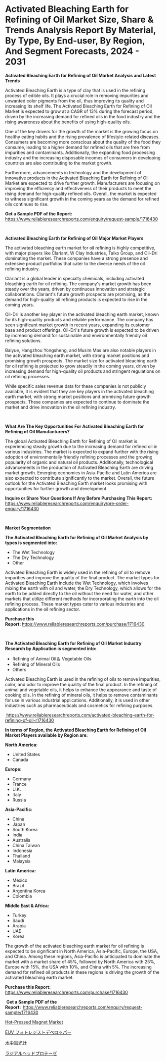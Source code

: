 <p><h1>Activated Bleaching Earth for Refining of Oil Market Size, Share & Trends Analysis Report By Material, By Type, By End-user, By Region, And Segment Forecasts, 2024 - 2031</h1></p><p><strong>Activated Bleaching Earth for Refining of Oil Market Analysis and Latest Trends</strong></p>
<p><p>Activated Bleaching Earth is a type of clay that is used in the refining process of edible oils. It plays a crucial role in removing impurities and unwanted color pigments from the oil, thus improving its quality and increasing its shelf life. The Activated Bleaching Earth for Refining of Oil Market is expected to grow at a CAGR of 13% during the forecast period, driven by the increasing demand for refined oils in the food industry and the rising awareness about the benefits of using high-quality oils.</p><p>One of the key drivers for the growth of the market is the growing focus on healthy eating habits and the rising prevalence of lifestyle-related diseases. Consumers are becoming more conscious about the quality of the food they consume, leading to a higher demand for refined oils that are free from impurities and contaminants. Additionally, the expanding food processing industry and the increasing disposable incomes of consumers in developing countries are also contributing to the market growth.</p><p>Furthermore, advancements in technology and the development of innovative products in the Activated Bleaching Earth for Refining of Oil Market are expected to drive further growth. Manufacturers are focusing on improving the efficiency and effectiveness of their products to meet the rising demand for high-quality refined oils. Overall, the market is expected to witness significant growth in the coming years as the demand for refined oils continues to rise.</p></p>
<p><strong>Get a Sample PDF of the Report:&nbsp;</strong> <a href="https://www.reliableresearchreports.com/enquiry/request-sample/1716430">https://www.reliableresearchreports.com/enquiry/request-sample/1716430</a></p>
<p>&nbsp;</p>
<p><strong>Activated Bleaching Earth for Refining of Oil Major Market Players</strong></p>
<p><p>The activated bleaching earth market for oil refining is highly competitive, with major players like Clariant, W Clay Industries, Taiko Group, and Oil-Dri dominating the market. These companies have a strong presence and extensive product portfolios that cater to the diverse needs of the oil refining industry.</p><p>Clariant is a global leader in specialty chemicals, including activated bleaching earth for oil refining. The company's market growth has been steady over the years, driven by continuous innovation and strategic collaborations. Clariant's future growth prospects are promising, as the demand for high-quality oil refining products is expected to rise in the coming years.</p><p>Oil-Dri is another key player in the activated bleaching earth market, known for its high-quality products and reliable performance. The company has seen significant market growth in recent years, expanding its customer base and product offerings. Oil-Dri's future growth is expected to be driven by increasing demand for sustainable and environmentally friendly oil refining solutions.</p><p>Baiyue, Hangzhou Yongsheng, and Musim Mas are also notable players in the activated bleaching earth market, with strong market positions and promising growth prospects. The market size for activated bleaching earth for oil refining is projected to grow steadily in the coming years, driven by increasing demand for high-quality oil products and stringent regulations on oil refining processes.</p><p>While specific sales revenue data for these companies is not publicly available, it is evident that they are key players in the activated bleaching earth market, with strong market positions and promising future growth prospects. These companies are expected to continue to dominate the market and drive innovation in the oil refining industry.</p></p>
<p>&nbsp;</p>
<p><strong>What Are The Key Opportunities For Activated Bleaching Earth for Refining of Oil Manufacturers?</strong></p>
<p><p>The global Activated Bleaching Earth for Refining of Oil market is experiencing steady growth due to the increasing demand for refined oil in various industries. The market is expected to expand further with the rising adoption of environmentally friendly refining processes and the growing popularity of organic and natural oil products. Additionally, technological advancements in the production of Activated Bleaching Earth are driving market growth. Emerging economies in Asia-Pacific and Latin America are also expected to contribute significantly to the market. Overall, the future outlook for the Activated Bleaching Earth market looks promising with opportunities for further growth and development.</p></p>
<p><strong>Inquire or Share Your Questions If Any Before Purchasing This Report:</strong> <a href="https://www.reliableresearchreports.com/enquiry/pre-order-enquiry/1716430">https://www.reliableresearchreports.com/enquiry/pre-order-enquiry/1716430</a></p>
<p>&nbsp;</p>
<p><strong>Market Segmentation</strong></p>
<p><strong>The Activated Bleaching Earth for Refining of Oil Market Analysis by types is segmented into:</strong></p>
<p><ul><li>The Wet Technology</li><li>The Dry Technology</li><li>Other</li></ul></p>
<p><p>Activated Bleaching Earth is widely used in the refining of oil to remove impurities and improve the quality of the final product. The market types for Activated Bleaching Earth include the Wet Technology, which involves mixing the earth with oil and water, the Dry Technology, which allows for the earth to be added directly to the oil without the need for water, and other markets that utilize different methods for incorporating the earth into the oil refining process. These market types cater to various industries and applications in the oil refining sector.</p></p>
<p><strong>Purchase this Report:&nbsp;</strong><a href="https://www.reliableresearchreports.com/purchase/1716430">https://www.reliableresearchreports.com/purchase/1716430</a></p>
<p>&nbsp;</p>
<p><strong>The Activated Bleaching Earth for Refining of Oil Market Industry Research by Application is segmented into:</strong></p>
<p><ul><li>Refining of Animal Oil＆ Vegetable Oils</li><li>Refining of Mineral Oils</li><li>Others</li></ul></p>
<p><p>Activated Bleaching Earth is used in the refining of oils to remove impurities, color, and odor to improve the quality of the final product. In the refining of animal and vegetable oils, it helps to enhance the appearance and taste of cooking oils. In the refining of mineral oils, it helps to remove contaminants for use in various industrial applications. Additionally, it is used in other industries such as pharmaceuticals and cosmetics for refining purposes.</p></p>
<p><a href="https://www.reliableresearchreports.com/activated-bleaching-earth-for-refining-of-oil-r1716430">&nbsp;https://www.reliableresearchreports.com/activated-bleaching-earth-for-refining-of-oil-r1716430</a></p>
<p><strong>In terms of Region, the Activated Bleaching Earth for Refining of Oil Market Players available by Region are:</strong></p>
<p>
    <p> <strong> North America: </strong>
        <ul>
            <li>United States</li>
            <li>Canada</li>
        </ul>
        </p> 
    <p> <strong> Europe: </strong>
        <ul>
            <li>Germany</li>
            <li>France</li>
            <li>U.K.</li>
            <li>Italy</li>
            <li>Russia</li>
        </ul>
        </p> 
    <p> <strong> Asia-Pacific: </strong>
        <ul>
            <li>China</li>
            <li>Japan</li>
            <li>South Korea</li>
            <li>India</li>
            <li>Australia</li>
            <li>China Taiwan</li>
            <li>Indonesia</li>
            <li>Thailand</li>
            <li>Malaysia</li>
        </ul>
        </p> 
    <p> <strong> Latin America: </strong>
        <ul>
            <li>Mexico</li>
            <li>Brazil</li>
            <li>Argentina Korea</li>
            <li>Colombia</li>
        </ul>
        </p> 
    <p> <strong> Middle East & Africa: </strong>
        <ul>
            <li>Turkey</li>
            <li>Saudi</li>
            <li>Arabia</li>
            <li>UAE</li>
            <li>Korea</li>
        </ul>
    </p>
    </p>
<p><p>The growth of the activated bleaching earth market for oil refining is expected to be significant in North America, Asia-Pacific, Europe, the USA, and China. Among these regions, Asia-Pacific is anticipated to dominate the market with a market share of 45%, followed by North America with 25%, Europe with 15%, the USA with 10%, and China with 5%. The increasing demand for refined oil products in these regions is driving the growth of the activated bleaching earth market.</p></p>
<p><strong>Purchase this Report: </strong><a href="https://www.reliableresearchreports.com/purchase/1716430">https://www.reliableresearchreports.com/purchase/1716430</a></p>
<p>&nbsp;<strong>Get a Sample PDF of the Report:&nbsp;&nbsp;</strong><a href="https://www.reliableresearchreports.com/enquiry/request-sample/1716430">https://www.reliableresearchreports.com/enquiry/request-sample/1716430</a></p>
<p><strong></strong></p>
<p><p><a href="https://github.com/GroverBarry/Market-Research-Report-List-5/blob/main/hot-pressed-magnet-market.md">Hot-Pressed Magnet Market</a></p><p><a href="https://medium.com/@oliveyew35/euv%E3%83%95%E3%82%A9%E3%83%88%E3%83%AC%E3%82%B8%E3%82%B9%E3%83%88%E7%8F%BE%E5%83%8F%E6%B6%B2%E3%81%AE%E5%B8%82%E5%A0%B4%E3%82%B7%E3%82%A7%E3%82%A2%E3%81%AE%E9%80%B2%E5%8C%96%E3%81%A8%E5%B8%82%E5%A0%B4%E6%88%90%E9%95%B7%E3%83%88%E3%83%AC%E3%83%B3%E3%83%892024%E5%B9%B4%E3%81%8B%E3%82%892031%E5%B9%B4%E3%81%BE%E3%81%A7-20128785eb70">EUV フォトレジストデベロッパー</a></p><p><a href="https://medium.com/@byroalenzuela76845/%E6%B0%B4%E4%B8%AD%E8%9B%8D%E5%85%89%E8%A8%88%E5%B8%82%E5%A0%B4-2031%E5%B9%B4%E3%81%BE%E3%81%A7%E3%81%AE%E5%8B%95%E5%90%91-%E4%BA%88%E6%B8%AC-%E7%AB%B6%E4%BA%89%E5%88%86%E6%9E%90-25caa1338ae1">水中蛍光計</a></p><p><a href="https://github.com/zjkmgcs938405/Market-Research-Report-List-2/blob/main/6681264113854.md">ラジアルヘッドプロテーゼ</a></p></p>